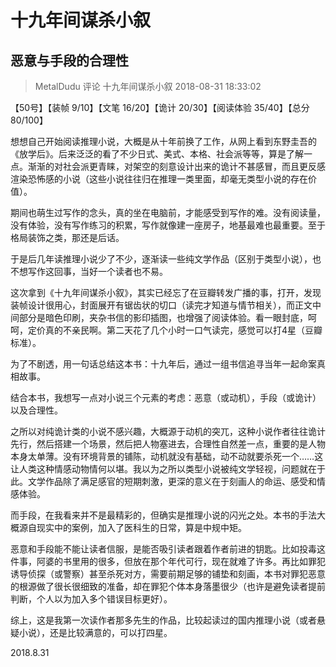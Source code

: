 # 十九年间谋杀小叙

## 恶意与手段的合理性

> MetalDudu 评论 十九年间谋杀小叙   2018-08-31 18:33:02

【50号】【装帧 9/10】【文笔 16/20】【诡计 20/30】【阅读体验 35/40】【总分 80/100】

想想自己开始阅读推理小说，大概是从十年前换了工作，从网上看到东野圭吾的《放学后》。后来泛泛的看了不少日式、美式、本格、社会派等等，算是了解一点。渐渐的对社会派更青睐，对架空的刻意设计出来的诡计不甚感冒，而且更反感渲染恐怖感的小说（这些小说往往归在推理一类里面，却毫无类型小说的存在价值）。

期间也萌生过写作的念头，真的坐在电脑前，才能感受到写作的难。没有阅读量，没有体验，没有写作练习的积累，写作就像建一座房子，地基最难也最重要。至于格局装饰之类，那还是后话。

于是后几年读推理小说少了不少，逐渐读一些纯文学作品（区别于类型小说），也不想写作这回事，当好一个读者也不易。

这次拿到《十九年间谋杀小叙》，其实已经忘了在豆瓣转发广播的事，打开，发现装帧设计很用心，封面展开有锯齿状的切口（读完才知道与情节相关），而正文中间部分是暗色印刷，夹杂书信的影印插图，也增强了阅读体验。看一眼封底，呵呵，定价真的不亲民啊。第二天花了几个小时一口气读完，感觉可以打4星（豆瓣标准）。

为了不剧透，用一句话总结这本书：十九年后，通过一组书信追寻当年一起命案真相故事。

结合本书，我想写一点对小说三个元素的考虑：恶意（或动机），手段（或诡计）以及合理性。

之所以对纯诡计类的小说不感兴趣，大概源于动机的突兀，这种小说作者往往诡计先行，然后搭建一个场景，然后把人物塞进去，合理性自然差一点，重要的是人物本身太单薄。没有环境背景的铺陈，动机就没有基础，动不动就要杀死一个……这让人类这种情感动物情何以堪。我以为之所以类型小说被纯文学轻视，问题就在于此。文学作品除了满足感官的短期刺激，更深的意义在于刻画人的命运、感受和情感体验。

而手段，在我看来并不是最精彩的，但确实是推理小说的闪光之处。本书的手法大概源自现实中的案例，加入了医科生的日常，算是中规中矩。

恶意和手段能不能让读者信服，是能否吸引读者跟着作者前进的钥匙。比如投毒这件事，阿婆的书里用的很多，但放在那个年代可行，现在就难了许多。再比如罪犯诱导侦探（或警察）甚至杀死对方，需要前期足够的铺垫和刻画，本书对罪犯恶意的根源做了很长很细致的准备，却在罪犯个体本身落墨很少（也许是避免读者提前判断，个人以为加入多个错误目标更好）。

综上，这是我第一次读作者那多先生的作品，比较起读过的国内推理小说（或者悬疑小说），还是比较满意的，可以打四星。

2018.8.31